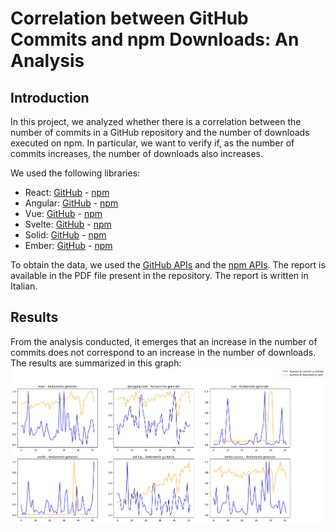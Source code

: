 # Correlation between GitHub Commits and npm Downloads: An Analysis

## Introduction

In this project, we analyzed whether there is a correlation between the number of commits in a GitHub repository
and the number of downloads executed on npm.
In particular, we want to verify if, as the number of commits increases, the number of downloads also increases.

We used the following libraries:

- React: [GitHub](https://github.com/facebook/react) - [npm](https://www.npmjs.com/package/react)
- Angular: [GitHub](https://github.com/angular/angular) - [npm](https://www.npmjs.com/package/@angular/core)
- Vue: [GitHub](https://github.com/vuejs/core) - [npm](https://www.npmjs.com/package/vue)
- Svelte: [GitHub](https://github.com/sveltejs/svelte) - [npm](https://www.npmjs.com/package/svelte)
- Solid: [GitHub](https://github.com/solidjs/solid) - [npm](https://www.npmjs.com/package/solid-js)
- Ember: [GitHub](https://github.com/emberjs/ember.js) - [npm](https://www.npmjs.com/package/ember-source)

To obtain the data, we used the [GitHub APIs](https://docs.github.com/en/rest) and the [npm APIs](https://github.com/npm/registry/tree/master).
The report is available in the PDF file present in the repository. The report is written in Italian.

## Results

From the analysis conducted, it emerges that an increase in the number of commits does not correspond to an increase in the number of downloads.
The results are summarized in this graph:
![Final Results](images/final_result.png)
